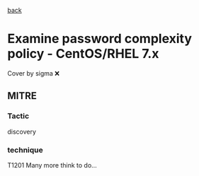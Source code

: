 [back](../index.md)
# Examine password complexity policy - CentOS/RHEL 7.x
Cover by sigma :x: 
## MITRE
### Tactic
discovery
### technique
T1201
Many more think to do...